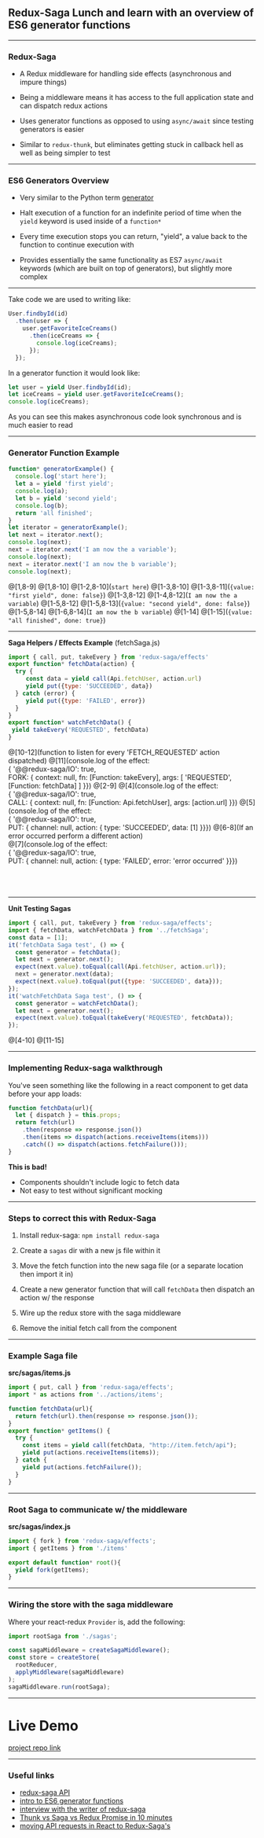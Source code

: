 ## Redux-Saga Lunch and learn with an overview of ES6 generator functions

---

### Redux-Saga
- A Redux middleware for handling side effects (asynchronous and impure things)

- Being a middleware means it has access to the full application state and can dispatch redux actions

- Uses generator functions as opposed to using `async/await` since testing generators is easier

- Similar to `redux-thunk`, but eliminates getting stuck in callback hell as well as being simpler to test

---

### ES6 Generators Overview
- Very similar to the Python term [generator](https://docs.python.org/3/glossary.html#term-generator)

- Halt execution of a function for an indefinite period of time when the `yield` keyword is used inside of a `function*`

- Every time execution stops you can return, "yield", a value back to the function to continue execution with

- Provides essentially the same functionality as ES7 `async/await` keywords (which are built on top of generators), but slightly more complex

---

Take code we are used to writing like:
```javascript
User.findbyId(id)
  .then(user => {
    user.getFavoriteIceCreams()
      .then(iceCreams => {
        console.log(iceCreams);
      });
  });
```
In a generator function it would look like:
```javascript
let user = yield User.findbyId(id);
let iceCreams = yield user.getFavoriteIceCreams();
console.log(iceCreams);
```
As you can see this makes asynchronous code look synchronous and is much easier to read

---

### Generator Function Example
```javascript
function* generatorExample() {
  console.log('start here');
  let a = yield 'first yield';
  console.log(a);
  let b = yield 'second yield';
  console.log(b);
  return 'all finished';
}
let iterator = generatorExample();
let next = iterator.next();
console.log(next);
next = iterator.next('I am now the a variable');
console.log(next);
next = iterator.next('I am now the b variable');
console.log(next);
```
@[1,8-9]
@[1,8-10]
@[1-2,8-10](`start here`)
@[1-3,8-10]
@[1-3,8-11](`{value: "first yield", done: false}`)
@[1-3,8-12]
@[1-4,8-12](`I am now the a variable`)
@[1-5,8-12]
@[1-5,8-13](`{value: "second yield", done: false}`)
@[1-5,8-14]
@[1-6,8-14](`I am now the b variable`)
@[1-14]
@[1-15](`{value: "all finished", done: true}`)
<br>

---

**Saga Helpers / Effects Example** (fetchSaga.js)
 ```javascript
import { call, put, takeEvery } from 'redux-saga/effects'
export function* fetchData(action) {
   try {
      const data = yield call(Api.fetchUser, action.url)
      yield put({type: 'SUCCEEDED', data})
   } catch (error) {
      yield put({type: 'FAILED', error})
   }
}
export function* watchFetchData() {
  yield takeEvery('REQUESTED', fetchData)
}
 ```
@[10-12](function to listen for every 'FETCH_REQUESTED' action dispatched)
@[11](console.log of the effect:<br>{ '@@redux-saga/IO': true,<br> FORK: { context: null, fn: [Function: takeEvery], args: [ 'REQUESTED', [Function: fetchData] ] }})
@[2-9]
@[4](console.log of the effect:<br>{ '@@redux-saga/IO': true,<br> CALL: { context: null, fn: [Function: Api.fetchUser], args: [action.url] }})
@[5](console.log of the effect:<br>{ '@@redux-saga/IO': true,<br> PUT: { channel: null, action: { type: 'SUCCEEDED', data: [1] }}})
@[6-8](If an error occurred perform a different action)  
@[7](console.log of the effect:<br>{ '@@redux-saga/IO': true,<br> PUT: { channel: null, action: { type: 'FAILED', error: 'error occurred' }}})
<br><br><br><br>

---

**Unit Testing Sagas**
```javascript
import { call, put, takeEvery } from 'redux-saga/effects';
import { fetchData, watchFetchData } from '../fetchSaga';
const data = [1];
it('fetchData Saga test', () => {
  const generator = fetchData();
  let next = generator.next();
  expect(next.value).toEqual(call(Api.fetchUser, action.url));
  next = generator.next(data);
  expect(next.value).toEqual(put({type: 'SUCCEEDED', data}));
});
it('watchFetchData Saga test', () => {
  const generator = watchFetchData();
  let next = generator.next();
  expect(next.value).toEqual(takeEvery('REQUESTED', fetchData));
});
```
@[4-10]
@[11-15]
<br>

---

### Implementing Redux-saga walkthrough
You've seen something like the following in a react component to get data before your app loads:
```javascript
function fetchData(url){
  let { dispatch } = this.props;
  return fetch(url)
    .then(response => response.json())
    .then(items => dispatch(actions.receiveItems(items)))
    .catch(() => dispatch(actions.fetchFailure()));
}
```
**This is bad!**
- Components shouldn't include logic to fetch data
- Not easy to test without significant mocking

---

### Steps to correct this with Redux-Saga
1. Install redux-saga: `npm install redux-saga`

2. Create a `sagas` dir with a new js file within it

3. Move the fetch function into the new saga file (or a separate location then import it in)

4. Create a new generator function that will call `fetchData` then dispatch an action w/ the response

5. Wire up the redux store with the saga middleware

6. Remove the initial fetch call from the component

---

### Example Saga file
**src/sagas/items.js**
```javascript
import { put, call } from 'redux-saga/effects';
import * as actions from '../actions/items';

function fetchData(url){
  return fetch(url).then(response => response.json());
}
export function* getItems() {
  try {
    const items = yield call(fetchData, "http://item.fetch/api");
    yield put(actions.receiveItems(items));
  } catch {
    yield put(actions.fetchFailure());
  }
}
```

---

### Root Saga to communicate w/ the middleware
**src/sagas/index.js**
```javascript
import { fork } from 'redux-saga/effects';
import { getItems } from './items'

export default function* root(){
  yield fork(getItems);
}
```

---

### Wiring the store with the saga middleware
Where your react-redux `Provider` is, add the following:
```javascript
import rootSaga from './sagas';

const sagaMiddleware = createSagaMiddleware();
const store = createStore(
  rootReducer,
  applyMiddleware(sagaMiddleware)
);
sagaMiddleware.run(rootSaga);
```

---

# Live Demo
[project repo link](https://github.com/franklsm1/redux-saga-shopping-cart)

---

### Useful links
- [redux-saga API](https://redux-saga.js.org/docs/api/)
- [intro to ES6 generator functions](http://thejsguy.com/2016/10/15/a-practical-introduction-to-es6-generator-functions.html)
- [interview with the writer of redux-saga](https://survivejs.com/blog/redux-saga-interview)
- [Thunk vs Saga vs Redux Promise in 10 minutes](https://medium.com/react-native-training/redux-4-ways-95a130da0cdc)
- [moving API requests in React to Redux-Saga's](https://hackernoon.com/moving-api-requests-to-redux-saga-21780f49cbc8)
